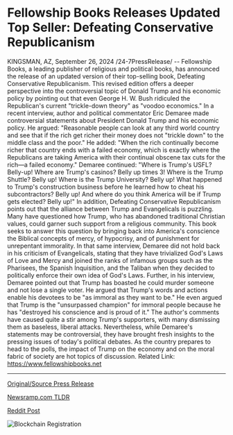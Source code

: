 # Fellowship Books Releases Updated Top Seller: Defeating Conservative Republicanism

KINGSMAN, AZ, September 26, 2024 /24-7PressRelease/ -- Fellowship Books, a leading publisher of religious and political books, has announced the release of an updated version of their top-selling book, Defeating Conservative Republicanism. This revised edition offers a deeper perspective into the controversial topic of Donald Trump and his economic policy by pointing out that even George H. W. Bush ridiculed the Republican's current "trickle-down theory" as "voodoo economics."  In a recent interview, author and political commentator Eric Demaree made controversial statements about President Donald Trump and his economic policy. He argued: "Reasonable people can look at any third world country and see that if the rich get richer their money does not "trickle down" to the middle class and the poor." He added: "When the rich continually become richer that country ends with a failed economy, which is exactly where the Republicans are taking America with their continual obscene tax cuts for the rich—a failed economy."  Demaree continued: "Where is Trump's USFL? Belly-up! Where are Trump's casinos? Belly up times 3! Where is the Trump Shuttle? Belly up! Where is the Trump University? Belly up! What happened to Trump's construction business before he learned how to cheat his subcontractors? Belly up! And where do you think America will be if Trump gets elected? Belly up!"  In addition, Defeating Conservative Republicanism points out that the alliance between Trump and Evangelicals is puzzling. Many have questioned how Trump, who has abandoned traditional Christian values, could garner such support from a religious community. This book seeks to answer this question by bringing back into America's conscience the Biblical concepts of mercy, of hypocrisy, and of punishment for unrepentant immorality.  In that same interview, Demaree did not hold back in his criticism of Evangelicals, stating that they have trivialized God's Laws of Love and Mercy and joined the ranks of infamous groups such as the Pharisees, the Spanish Inquisition, and the Taliban when they decided to politically enforce their own idea of God's Laws.  Further, in his interview, Demaree pointed out that Trump has boasted he could murder someone and not lose a single voter. He argued that Trump's words and actions enable his devotees to be "as immoral as they want to be." He even argued that Trump is the "unsurpassed champion" for immoral people because he has "destroyed his conscience and is proud of it."   The author's comments have caused quite a stir among Trump's supporters, with many dismissing them as baseless, liberal attacks.  Nevertheless, while Demaree's statements may be controversial, they have brought fresh insights to the pressing issues of today's political debates. As the country prepares to head to the polls, the impact of Trump on the economy and on the moral fabric of society are hot topics of discussion.  Related Link: https://www.fellowshipbooks.net 

---

[Original/Source Press Release](https://www.24-7pressrelease.com/press-release/514712/fellowship-books-releases-updated-top-seller-defeating-conservative-republicanism)
                    

[Newsramp.com TLDR](https://newsramp.com/curated-news/new-book-defeating-conservative-republicanism-takes-aim-at-trump-s-economic-policy-and-evangelical-support/96ceaedfab3c035bad8eb6b30ecfd0cf) 

 



[Reddit Post](https://www.reddit.com/r/BookNews/comments/1fpqf3u/new_book_defeating_conservative_republicanism/) 



![Blockchain Registration](https://cdn.newsramp.app/24-7PressRelease/qrcode/249/26/elleagkQ.webp)